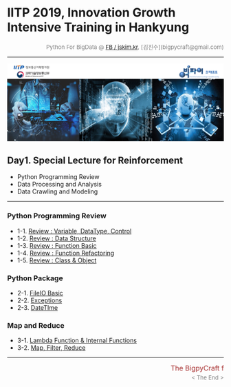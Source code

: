 
# IITP 2019, Innovation Growth Intensive Training in Hankyung

<div align='right'><font size=2 color='gray'>Python For BigData @ <font color='blue'><a href='https://www.facebook.com/jskim.kr'>FB / jskim.kr</a></font>, [김진수](bigpycraft@gmail.com)</font></div>
<hr>

<img src="../images/img_front_readme.png">

## Day1. Special Lecture for Reinforcement
- Python Programming Review
- Data Processing and Analysis
- Data Crawling and Modeling

<hr>

### Python Programming Review 
- 1-1. [Review : Variable, DataType, Control       ][pkg-11]
- 1-2. [Review : Data Structure                    ][pkg-12]
- 1-3. [Review : Function Basic                    ][pkg-13]
- 1-4. [Review : Function Refactoring              ][pkg-14]
- 1-5. [Review : Class & Object                    ][pkg-15]

### Python Package 
- 2-1. [FileIO Basic                               ][pkg-21]
- 2-2. [Exceptions                                 ][pkg-23]
- 2-3. [DateTIme                                   ][pkg-25]

### Map and Reduce
- 3-1. [Lambda Function & Internal Functions       ][pkg-31]
- 3-2. [Map, Filter, Reduce                        ][pkg-32]


[pkg-11]:  https://htmlpreview.github.io/?https://github.com/bigpycraft/iitp19-hankyung/blob/master/notebook/html/PB_DA_101_Review_DataType.html             "Go pkg-11"
[pkg-12]:  https://htmlpreview.github.io/?https://github.com/bigpycraft/iitp19-hankyung/blob/master/notebook/html/PB_DA_102_Review_DataStructure.html        "Go pkg-12"
[pkg-13]:  https://htmlpreview.github.io/?https://github.com/bigpycraft/iitp19-hankyung/blob/master/notebook/html/PB_DA_103_Review_Function1_Basic.html      "Go pkg-13"
[pkg-14]:  https://htmlpreview.github.io/?https://github.com/bigpycraft/iitp19-hankyung/blob/master/notebook/html/PB_DA_103_Review_Function2_Extension.html  "Go pkg-14"
[pkg-15]:  https://htmlpreview.github.io/?https://github.com/bigpycraft/iitp19-hankyung/blob/master/notebook/html/PB_DA_105_Review_Class2_OOP.html           "Go pkg-15"
[pkg-21]:  https://htmlpreview.github.io/?https://github.com/bigpycraft/iitp19-hankyung/blob/master/notebook/html/PB_DA_106_FileIO_Basic.html                "Go pkg-21"
[pkg-22]:  https://htmlpreview.github.io/?https://github.com/bigpycraft/iitp19-hankyung/blob/master/notebook/html/PB_DA_107_FileIO_OS-CMD.html               "Go pkg-22"
[pkg-23]:  https://htmlpreview.github.io/?https://github.com/bigpycraft/iitp19-hankyung/blob/master/notebook/html/PB_DA_108_Exceptions.html                  "Go pkg-23"
[pkg-24]:  https://htmlpreview.github.io/?https://github.com/bigpycraft/iitp19-hankyung/blob/master/notebook/html/PB_DA_109_Module_ver1.html                 "Go pkg-24"
[pkg-25]:  https://htmlpreview.github.io/?https://github.com/bigpycraft/iitp19-hankyung/blob/master/notebook/html/PB_DA_110_DateTIme_ver1.html               "Go pkg-25"
[pkg-31]:  https://htmlpreview.github.io/?https://github.com/bigpycraft/iitp19-hankyung/blob/master/notebook/html/PB_DA_104_Lambda_Internal_Functiion.html   "Go pkg-31"
[pkg-32]:  https://htmlpreview.github.io/?https://github.com/bigpycraft/iitp19-hankyung/blob/master/notebook/html/PB_DA_111_MFR_ver1.html                    "Go pkg-32"
[pkg-41]:  https://htmlpreview.github.io/?https://github.com/bigpycraft/iitp19-hankyung/blob/master/notebook/html/PC_DA_220_NumPy.html                       "Go pkg-41"
[pkg-42]:  https://htmlpreview.github.io/?https://github.com/bigpycraft/iitp19-hankyung/blob/master/notebook/html/PC_DA_222_NumPy.html                       "Go pkg-42"
[pkg-43]:  https://htmlpreview.github.io/?https://github.com/bigpycraft/iitp19-hankyung/blob/master/notebook/html/PB_DA_422_JSON.html                        "Go pkg-43"
[pkg-51]:  https://htmlpreview.github.io/?https://github.com/bigpycraft/iitp19-hankyung/blob/master/notebook/html/PC_DA_230_Pandas.html                      "Go pkg-51"
[pkg-52]:  https://htmlpreview.github.io/?https://github.com/bigpycraft/iitp19-hankyung/blob/master/notebook/html/PC_DA_232_Pandas.html                      "Go pkg-52"
[pkg-53]:  https://htmlpreview.github.io/?https://github.com/bigpycraft/iitp19-hankyung/blob/master/notebook/html/PB_DA_423_RegEx.html                       "Go pkg-53"
[pkg-61]:  https://htmlpreview.github.io/?https://github.com/bigpycraft/iitp19-hankyung/blob/master/notebook/html/PC_DA_210_Matplotlib.html                  "Go pkg-61"
[pkg-61-1]:https://htmlpreview.github.io/?https://github.com/bigpycraft/iitp19-hankyung/blob/master/notebook/html/PC_DA_210_Matplotlib_1.html                "Go pkg-61-1"
[pkg-61-2]:https://htmlpreview.github.io/?https://github.com/bigpycraft/iitp19-hankyung/blob/master/notebook/html/PC_DA_210_Matplotlib_2.html                "Go pkg-61-2"
[pkg-62]:  https://htmlpreview.github.io/?https://github.com/bigpycraft/iitp19-hankyung/blob/master/notebook/html/PC_DA_211_Matplotlib_Basic_Chart.html      "Go pkg-62"
[pkg-63]:  https://htmlpreview.github.io/?https://github.com/bigpycraft/iitp19-hankyung/blob/master/notebook/html/PC_DA_212_Matplotlib_Color_Style.html      "Go pkg-63"
[pkg-64]:  https://htmlpreview.github.io/?https://github.com/bigpycraft/iitp19-hankyung/blob/master/notebook/html/PC_DA_213_Matplotlib_Annotation.html       "Go pkg-64"
[pkg-65]:  https://htmlpreview.github.io/?https://github.com/bigpycraft/iitp19-hankyung/blob/master/notebook/html/PC_DA_214_Matplotlib_Seaborn.html          "Go pkg-65"


<hr>
<marquee><font size=3 color='brown'>The BigpyCraft find the information to design valuable society with Technology & Craft.</font></marquee>
<div align='right'><font size=2 color='gray'> &lt; The End &gt; </font></div>
